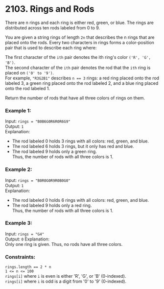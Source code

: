 # 2103. Rings and Rods

There are n rings and each ring is either red, green, or blue. The rings are distributed across ten rods labeled from 0 to 9.  
  
You are given a string rings of length ```2n``` that describes the n rings that are placed onto the rods. Every two characters in rings forms a color-position pair that is used to describe each ring where:  
  
The first character of the ```ith``` pair denotes the ith ring's color ```('R', 'G', 'B')```.  
The second character of the ```ith``` pair denotes the rod that the ```ith``` ring is placed on ```('0' to '9')```.  
For example, ```"R3G2B1"``` describes ```n == 3``` rings: a red ring placed onto the rod labeled 3, a green ring placed onto the rod labeled 2, and a blue ring placed onto the rod labeled 1.  
  
Return the number of rods that have all three colors of rings on them.  
  
  
### **Example 1:**  
  
Input: ```rings = "B0B6G0R6R0R6G9"```  
Output: ```1```  
Explanation:   
- The rod labeled 0 holds 3 rings with all colors: red, green, and blue.  
- The rod labeled 6 holds 3 rings, but it only has red and blue.  
- The rod labeled 9 holds only a green ring.  
Thus, the number of rods with all three colors is 1.  
  
  
### **Example 2:**  
  
Input: ```rings = "B0R0G0R9R0B0G0"```  
Output: ```1```  
Explanation:   
- The rod labeled 0 holds 6 rings with all colors: red, green, and blue.  
- The rod labeled 9 holds only a red ring.  
Thus, the number of rods with all three colors is 1.  
  
  
### **Example 3:**  
  
Input: ```rings = "G4"```  
Output: ```0``` 
Explanation:   
Only one ring is given. Thus, no rods have all three colors.  
  
### **Constraints:**  
  
```rings.length == 2 * n```  
```1 <= n <= 100```  
```rings[i]``` where ```i``` is even is either 'R', 'G', or 'B' (0-indexed).  
```rings[i]``` where ```i``` is odd is a digit from '0' to '9' (0-indexed).  